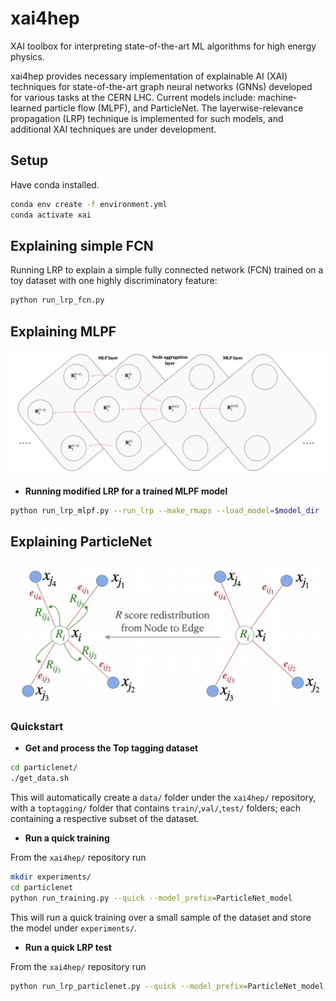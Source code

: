 # xai4hep

XAI toolbox for interpreting state-of-the-art ML algorithms for high energy physics.

xai4hep provides necessary implementation of explainable AI (XAI) techniques for state-of-the-art graph neural networks (GNNs) developed for various tasks at the CERN LHC. Current models include: machine-learned particle flow (MLPF), and ParticleNet. The layerwise-relevance propagation (LRP) technique is implemented for such models, and additional XAI techniques are under development.


## Setup
Have conda installed.
```bash
conda env create -f environment.yml
conda activate xai
```

## Explaining simple FCN
Running LRP to explain a simple fully connected network (FCN) trained on a toy dataset with one highly discriminatory feature:

```bash
python run_lrp_fcn.py
```

## Explaining MLPF

<p align="center">
  <img width="600" src="https://raw.githubusercontent.com/farakiko/xai4hep/dev/docs/_static/images/mlpf_rscores.png" />
</p>

- **Running modified LRP for a trained MLPF model**
```bash
python run_lrp_mlpf.py --run_lrp --make_rmaps --load_model=$model_dir --load_epoch=$epoch
```

## Explaining ParticleNet

<p align="center">
  <img width="500" src="https://raw.githubusercontent.com/farakiko/xai4hep/dev/docs/_static/images/particlenet_rscores.png" />
</p>


### Quickstart
- **Get and process the Top tagging dataset**
```bash
cd particlenet/
./get_data.sh
```
This will automatically create a `data/` folder under the `xai4hep/` repository, with a `toptagging/` folder that contains `train/`,`val/`,`test/` folders; each containing a respective subset of the dataset.

- **Run a quick training**

From the `xai4hep/` repository run
```bash
mkdir experiments/
cd particlenet
python run_training.py --quick --model_prefix=ParticleNet_model
```
This will run a quick training over a small sample of the dataset and store the model under `experiments/`.

- **Run a quick LRP test**

From the `xai4hep/` repository run
```bash
python run_lrp_particlenet.py --quick --model_prefix=ParticleNet_model --run_lrp --make_dr_Mij_plots --scaling_up
```
